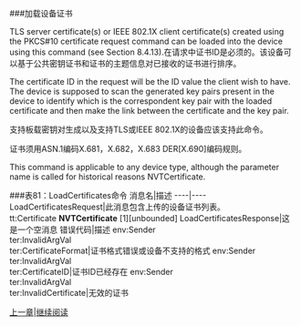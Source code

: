 ###加载设备证书

TLS server certificate(s) or IEEE 802.1X client certificate(s) created using the PKCS#10
certificate request command can be loaded into the device using this command (see Section
8.4.13).在请求中证书ID是必须的。该设备可以基于公共密钥证书和证书的主题信息对已接收的证书进行排序。

The certificate ID in the request will be the ID value the client wish to have. The device is
supposed to scan the generated key pairs present in the device to identify which is the
correspondent key pair with the loaded certificate and then make the link between the
certificate and the key pair.

支持板载密钥对生成以及支持TLS或IEEE 802.1X的设备应该支持此命令。

证书须用ASN.1编码X.681，X.682，X.683 DER[X.690]编码规则。

This command is applicable to any device type, although the parameter name is called for
historical reasons NVTCertificate.


###表81：LoadCertificates命令
消息名|描述
----|----
LoadCertificatesRequest|此消息包含上传的设备证书列表。<br />tt:Certificate **NVTCertificate** [1][unbounded]
LoadCertificatesResponse|这是一个空消息
错误代码|描述
env:Sender<br />ter:InvalidArgVal<br />ter:CertificateFormat|证书格式错误或设备不支持的格式
env:Sender<br />ter:InvalidArgVal<br />ter:CertificateID|证书ID已经存在
env:Sender<br />ter:InvalidArgVal<br />ter:InvalidCertificate|无效的证书





[上一章](08.04.15.md)|[继续阅读](08.04.17.md)



